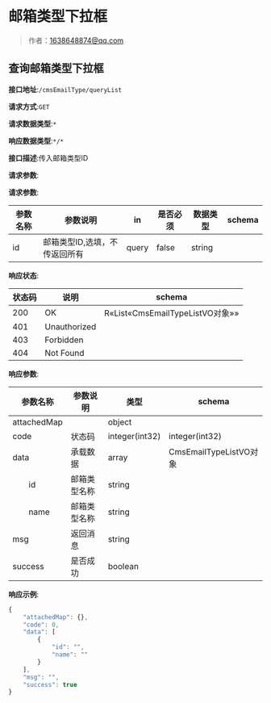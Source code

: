 # 邮箱类型下拉框

> 作者：1638648874@qq.com

## 查询邮箱类型下拉框


**接口地址**:`/cmsEmailType/queryList`


**请求方式**:`GET`


**请求数据类型**:`*`


**响应数据类型**:`*/*`


**接口描述**:传入邮箱类型ID


**请求参数**:


**请求参数**:


| 参数名称 | 参数说明 | in    | 是否必须 | 数据类型 | schema |
| -------- | -------- | ----- | -------- | -------- | ------ |
|id|邮箱类型ID,选填，不传返回所有|query|false|string|||


**响应状态**:


| 状态码 | 说明 | schema |
| -------- | -------- | ----- | 
|200|OK|R«List«CmsEmailTypeListVO对象»»|
|401|Unauthorized||
|403|Forbidden||
|404|Not Found|||


**响应参数**:


| 参数名称 | 参数说明 | 类型 | schema |
| -------- | -------- | ----- |----- | 
|attachedMap||object||
|code|状态码|integer(int32)|integer(int32)|
|data|承载数据|array|CmsEmailTypeListVO对象|
|&emsp;&emsp;id|邮箱类型名称|string||
|&emsp;&emsp;name|邮箱类型名称|string||
|msg|返回消息|string||
|success|是否成功|boolean|||


**响应示例**:
```javascript
{
	"attachedMap": {},
	"code": 0,
	"data": [
		{
			"id": "",
			"name": ""
		}
	],
	"msg": "",
	"success": true
}
```